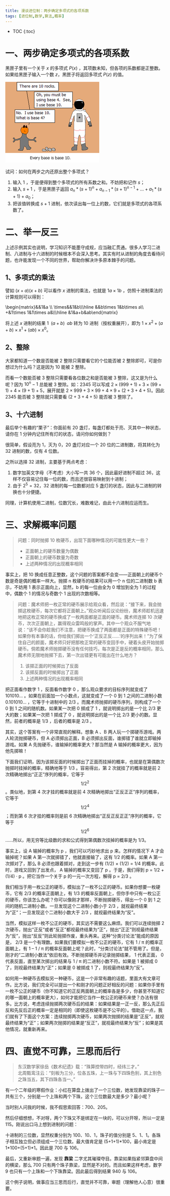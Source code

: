 ```yaml
---
title: 漫谈进位制：两步确定多项式的各项系数
tags: [进位制,数学,算法,概率]
---
```


* TOC
{:toc}

# 一、两步确定多项式的各项系数

黑匣子里有一个关于 $x$ 的多项式 $P(x)$ ，其项数未知，但各项的系数都是正整数。如果给黑匣子输入一个数 $z$，黑匣子将返回多项式 $P(z)$ 的值。  

![every errbase is 10](/img/base10.gif)
 
试问：如何在两步之内还原出整个多项式？

1. 输入 $1$ ，于是便得到整个多项式的所有系数之和。不妨把和记作 $s$；
2. 输入 $s + 1$ ，于是黑匣子返回 $a_n * (s + 1)^n + a_{n-1} * (s + 1)^{n-1} + … + a_1 * (s + 1) + a_0$；
3. 把该值转换成 $s + 1$ 进制，依次读出每一位上的数，它们就是多项式的各项系数了。

# 二、举一反三

上述示例其实也说明，学习知识不能墨守成规，应当融汇贯通。很多人学习二进制、八进制与十六进制的时候根本不会深入思考。其实有时从进制的角度去看待问题，也许能发现一个不同的世界，帮助你解决许多原本棘手的问题。

## 1、多项式的乘法

譬如 $(x+a)(x+b)$ 可以看作 $x$ 进制的乘法，也就是 $1a \times 1b$ ，仿照十进制乘法的计算规则可以得到：
  
<p>
\begin{matrix}&&1&a \\
\times&&1&b\\\hline
&&b\times 1&b\times a\\
+&1\times 1&1\times a&\\\hline
&1&a+b&ab\end{matrix}
</p> 
 
将上述 $x$ 进制的结果 $1\,\,\,(a+b)\,\,\,ab$ 转为 10 进制（按权重展开），即为 $1\times x^2+(a+b)\times x^1+(ab)\times x^0$。

## 2、整除

大家都知道一个数是否能被 2 整除只需要看它的个位能否被 2 整除即可，可是你想过为什么吗？这是因为 10 能被 2 整除。

而看一个数能否被 3 整除只需要看各位数之和是否能被 3 整除，这又是为什么呢？因为 $10^n-1$ 总能被 3 整除。如：2345 可以写成 $2 \times  (999+1) + 3 \times  (99+1) + 4 \times  (9+1) + 5$，展开就是 $2 \times  999+3 \times  99+4 \times  9 + (2+3+4+5)$。因此 2345 能否被 3 整除就只需要看 $(2+3+4+5)$ 能否被 3 整除了。

## 3、十六进制

最后举个有趣的“栗子”：你面前有 20 盏灯，每盏灯都处于亮、灭其中一种状态，请你在 1 分钟内记住所有灯的状态，请问你如何做到？  

很简单，假设亮为 1，灭为 0，20 盏灯对应一个 20 位的二进制数，将其转化为 32 进制的数，仅有 4 位数。

之所以选择 32 进制，主要基于两点考虑：

1. 数字加英文字母（不考虑）大小写一共 36 个，因此最好进制不超过 36，这样不仅容易记住每一位的数，而且还很容易映射到十进制；
2. 由于 $2^5=32$，32 进制的每一位数都对应 5 盏灯的状态，因此与二进制的转换也十分便捷。

同理，计算机使用二进制，位数冗长，难数难记，由此十六进制应运而生。

# 三、求解概率问题

> 问题：同时抛掷 10 枚硬币，出现下面哪种情况的可能性更大一些？
>  
> - 正面朝上的硬币数量为偶数
> - 正面朝上的硬币数量为奇数
> - 上述两种情况的出现概率相同
 
事实上，把 10 换成任意正整数，这个问题的答案都不会变——正面朝上的硬币个数是奇是偶的概率一样大。抛掷 n 枚硬币的结果可以用一个 n 位的二进制数 b 表示，不妨用 1 表示正面向上，显然，b 的每一位由全为 0 增加到全为 1 的过程中，偶数个 1 的情况与奇数个 1 出现的次数相等。

> 问题：魔术师把一枚正常的硬币展示给观众看，然后说：“接下来，我会抛掷这枚硬币，每次它都将正面朝上。”观众听闻后议论纷纷，魔术师趁机迅速地把这枚正常的硬币换成了一枚两面都是正面的硬币。魔术师连掷 10 次硬币，次次正面朝上，赢得观众雷鸣般的掌声。其中一个观众不服气地说：“该不会你趁我们不注意，把硬币换成了两面都是正面的特殊硬币吧！如果你有本事的话，你给我们掷出一个‘正反正反……’的序列出来！”为了保住自己的颜面，魔术师只好把那枚正常的硬币变回手中，硬着头皮开始抛掷硬币。倘若魔术师抛掷硬币没有任何技巧，每次是正是反的概率相同，那么魔术师无限地抛掷下去，第一次出错更有可能出在什么地方？
>  
> 1. 该掷正面的时候掷出了反面
> 2. 该掷反面的时候掷出了正面
> 3. 上述两种情况的出现概率相同

把正面看作数字 1 ，反面看作数字 0 ，那么观众要求的目标序列就变成了 101010… 。如果在前面加一个小数点，这就变成了一个 0 到 1 之间的二进制小数 0.101010… ，它等于十进制中的 2/3 。而魔术师抛掷的硬币序列，则构成了一个 0 到 1 之间的随机数。如果某一次把 0 掷成了 1 ，就说明掷出的是一个比 2/3 更大的数；如果某一次把 1 掷成了 0 ，就说明掷出的是一个比 2/3 更小的数。显然，前者的概率是 1/3 ，后者的概率是 2/3 。

其实，这个答案有一个非常直观的解释。想象 A 、B 两人玩一个掷硬币游戏。两人轮流抛掷硬币，但 A 必须掷出正面，B 必须掷出反面，谁掷错了谁就立即输掉游戏。如果 A 先抛硬币，谁输掉的概率更大？那当然是 A 输掉的概率更大，因为他先掷嘛！

下面我们证明，因为该掷反面的时候掷出了正面而挂掉的概率，也就是在第偶数次抛掷时挂掉的概率，精确地等于 1/3 。容易得出，第 2 次就挂了的概率就是前 2 次精确地掷出“正正”序列的概率，它等于 $$1 / 2^2$$ 。类似地，到第 4 次才挂的概率就是前 4 次精确地掷出“正反正正”序列的概率，它等于 $$1 / 2^4$$ ；而到第 6 次才挂的概率则是前 6 次精确地掷出“正反正反正正”序列的概率，它等于 $$1 / 2^6$$……所以，用无穷等比级数的求和公式得到第偶数次挂掉的概率是为 1/3。

事实上，设 A 输掉的概率为 p ，我们可以巧妙地求出 p 来。怎样的情况下 A 才会输掉呢？如果 A 第一次就掷错了，他就直接输了，这有 1/2 的概率。如果 A 第一次掷对了，那么 B 必须也跟着掷对，走到这一步有 (1/2) × (1/2) = 1/4 的概率。此时，游戏又回到了出发点， A 输掉的概率又变回了 p 。于是，我们得到 p = 1/2 + (1/4) · p 。把它当作一个关于 p 的一元一次方程，解得 p = 2/3 。

我们相当于用一枚公正的硬币，模拟出了一枚不公正的硬币。如果你想要一枚硬币，它有 2/3 的概率正面朝上，有 1/3 的概率反面朝上，但你手中只有一枚公正的硬币，你该怎么办呢？你可以像刚才那样，不断抛掷硬币，得出一个 0 到 1 之间的随机二进制小数。一旦发现这个二进制小数小于 2/3 ，就视最终结果为“正”；一旦发现这个二进制小数大于 2/3 ，就视最终结果为“反”。

当然，模拟这样一枚不公正的硬币，其实远不需要这么麻烦。我们可以连续抛掷 2 次硬币，抛出“正反”或者“反正”都视最终结果为“正”，抛出“正正”则视最终结果为“反”，抛出“反反”则此轮抛掷作废，重头再来。这种“分类讨论法”能成的原因是， 2/3 是一个有理数。如果我们要模拟一枚不公正的硬币，它有 1 / π 的概率正面朝上，有 1 – 1 / π 的概率反面朝上呢？此时，“分类讨论法”就不管用了。但是，刚才的“二进制小数法”依旧有效。不断抛掷硬币并记录抛掷结果， 1 代表正面， 0 代表反面，直至某次掷出的结果与 1 / π 的二进制小数不符。如果是 1 被掷成 0 了，则视最终结果为“正”；如果是 0 被掷成 1 了，则视最终结果为“反”。

如何用一种硬币去模拟另一种硬币，这是一个非常有趣的话题，里面大有文章可作。比方说，我们完全可以提出一个和刚才的问题正好相反的问题：如果你手里有一枚不公正的硬币（你不知道它的正反两面朝上的概率各是多少，你甚至不知道它的哪一面朝上的概率更大），如何才能把它当作一枚公正的硬币来使？办法有很多。比方说，考虑连续抛掷两次硬币后的结果：如果结果是一正一反，那么先正后反和先反后正的概率一定是相同的（即使这枚硬币是不公平的）。借助这一点，我们就有了下面这个方案：连续抛掷两次硬币，如果两次抛掷的结果是“正反”，就视最终结果为“正”；如果两次抛掷的结果是“反正”，就视最终结果为“反”；如果是其他情况，就重新再来。

 
# 四、直觉不可靠，三思而后行

> 东汉数学家徐岳《数术纪遗》载：“珠算控带四时，经纬三才。”  
> 北周甄鸾注云：“刻板为三分，位各五珠，上一珠与下四珠色别，其上别色之珠当五，其下四珠各当一。”

有一个二年级的寒假作业：小红在算盘上拨出了一个三位数，她发现靠梁的珠子一共有三个，分别是一个上珠和两个下珠，这个三位数最大是多少？最小呢？

当时别人问我的时候，我不假思索回答：700、205。

然后仔细想想，不对呀，两个下珠又不是绑定在一块的，可以分开呀，所以一定是 115。刚说出口马上想到进制的问题：

十进制的三位数，显然权重分别为 100、10、1，珠子的值分别是 5、1、1。各珠子相互独立但必须组成一个三位数。最大值肯定是 (5+1+1)\*100，最小肯定是 1\*100+(5+1)\*1。因此是 700 与 106。

最后，又重新审题一遍，发现 __靠梁__ 二字尤其璀璨夺目。靠梁如果指紧邻算盘中间的横梁，那么 700 只有两个珠子靠梁，显然是不对的。而且如果这样考虑，数字 9 也只有一个上珠和一个下珠靠梁。因此最后得到结果 940 与 106。

这个例子说明，做事应当三思而后行，直觉并不可靠，审题（理解他人心意）很重要。


